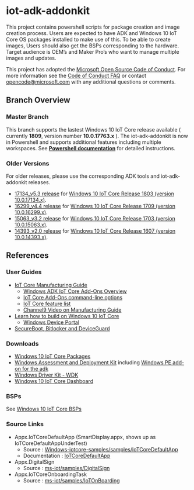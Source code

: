 # iot-adk-addonkit

This project contains powershell scripts for package creation and image creation process. Users are expected to have ADK and Windows 10 IoT Core OS packages installed to make use of this. To be able to create images, Users should also get the BSPs corresponding to the hardware. Target audience is OEM’s and Maker Pro’s who want to manage multiple images and updates.

This project has adopted the [Microsoft Open Source Code of Conduct](http://microsoft.github.io/codeofconduct). For more information see the [Code of Conduct FAQ](http://microsoft.github.io/codeofconduct/faq.md) or contact [opencode@microsoft.com](mailto:opencode@microsoft.com) with any additional questions or comments.

## Branch Overview

### Master Branch

This branch supports the lastest Windows 10 IoT Core release available ( currently **1809**, version number **10.0.17763.x** ).
The iot-adk-addonkit is now in Powershell and supports additional features including multiple workspaces. See **[Powershell documentation](./Tools/README.md)** for detailed instructions.


### Older Versions

For older releases, please use the corresponding ADK tools and iot-adk-addonkit releases.

* [17134_v5.3 release](https://github.com/ms-iot/iot-adk-addonkit/releases/tag/17134_v5.3) for [Windows 10 IoT Core Release 1803 (version 10.0.17134.x)](https://software-download.microsoft.com/download/pr/17134.1.180410-1804.rs4_release_amd64fre_IOTCORE_PACKAGES.iso).
* [16299_v4.4 release](https://github.com/ms-iot/iot-adk-addonkit/releases/tag/v4.4) for [Windows 10 IoT Core Release 1709 (version 10.0.16299.x)](https://software-download.microsoft.com/download/pr/16299.15.170928-1534.rs3_release_amd64fre_IOTCORE_PACKAGES.iso).
* [15063_v3.2 release](https://github.com/ms-iot/iot-adk-addonkit/releases/tag/v3.2) for [Windows 10 IoT Core Release 1703 (version 10.0.15063.x)](https://www.microsoft.com/en-us/download/details.aspx?id=55031).
* [14393_v2.0 release](https://github.com/ms-iot/iot-adk-addonkit/releases/tag/v2.0) for [Windows 10 IoT Core Release 1607 (version 10.0.14393.x)](https://www.microsoft.com/en-us/download/details.aspx?id=53898).

## References

### User Guides

* [IoT Core Manufacturing Guide](https://docs.microsoft.com/windows-hardware/manufacture/iot/)
  * [Windows ADK IoT Core Add-Ons Overview](https://go.microsoft.com/fwlink/p/?LinkId=735029)
  * [IoT Core Add-Ons command-line options](https://docs.microsoft.com/windows-hardware/manufacture/iot/iot-core-adk-addons-command-line-options)
  * [IoT Core feature list](https://docs.microsoft.com/windows-hardware/manufacture/iot/iot-core-feature-list)
  * [Channel9 Video on Manufacturing Guide](https://channel9.msdn.com/events/Build/2017/B8085)
* [Learn how to build on Windows 10 IoT Core](https://docs.microsoft.com/windows/iot-core/)
  * [Windows Device Portal](https://docs.microsoft.com/windows/iot-core/manage-your-device/deviceportal)
* [SecureBoot, Bitlocker and DeviceGuard](https://docs.microsoft.com/windows/iot-core/secure-your-device/securebootandbitlocker)

### Downloads

* [Windows 10 IoT Core Packages](https://www.microsoft.com/en-us/software-download/windows10iotcore)
* [Windows Assessment and Deployment Kit](https://go.microsoft.com/fwlink/?linkid=2026036) including [Windows PE add-on for the adk](https://go.microsoft.com/fwlink/?linkid=2022233)
* [Windows Driver Kit - WDK](https://developer.microsoft.com/en-us/windows/hardware/windows-driver-kit)
* [Windows 10 IoT Core Dashboard](https://developer.microsoft.com/windows/iot/docs/iotdashboard)

### BSPs

See [Windows 10 IoT Core BSPs](https://docs.microsoft.com/windows/iot-core/build-your-image/createbsps)

### Source Links

* Appx.IoTCoreDefaultApp (SmartDisplay.appx, shows up as IoTCoreDefaultAppUnderTest)
  * Source : [Windows-iotcore-samples/samples/IoTCoreDefaultApp](https://github.com/Microsoft/Windows-iotcore-samples/tree/develop/Samples/IoTCoreDefaultApp)
  * Documentation : [IoTCoreDefaultApp](https://docs.microsoft.com/windows/iot-core/develop-your-app/iotcoredefaultapp)
* Appx.DigitalSign
  * Source : [ms-iot/samples/DigitalSign](https://github.com/ms-iot/samples/tree/develop/DigitalSign)
* Appx.IoTCoreOnboardingTask
  * Source : [ms-iot/samples/IoTOnBoarding](https://github.com/ms-iot/samples/tree/develop/IotOnboarding)
